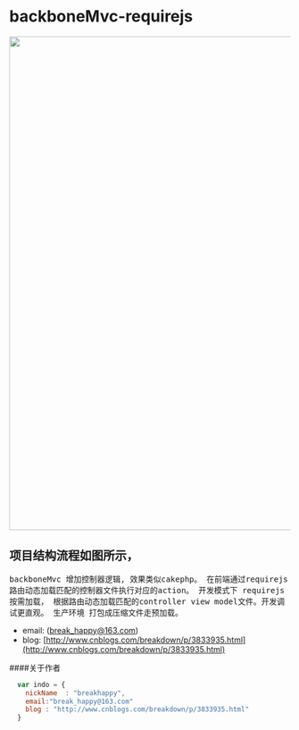 backboneMvc-requirejs
=====================

<img style="width:884px" src="https://raw.githubusercontent.com/breakfriday/backboneMvc-requirejs/master/liucheng.PNG">

项目结构流程如图所示，
---

<pre style="white-space:inherit">
  backboneMvc  增加控制器逻辑, 效果类似cakephp。 在前端通过requirejs路由动态加载匹配的控制器文件执行对应的action。
  
  开发模式下 requirejs按需加载， 根据路由动态加载匹配的controller  view  model文件。开发调试更直观。
  
  生产环境 打包成压缩文件走预加载。
</pre>



* email: (break_happy@163.com)
* blog:  [http://www.cnblogs.com/breakdown/p/3833935.html](http://www.cnblogs.com/breakdown/p/3833935.html)


####关于作者

```javascript
  var indo = {
    nickName  : "breakhappy",
    email:"break_happy@163.com"
    blog : "http://www.cnblogs.com/breakdown/p/3833935.html"
  }
```